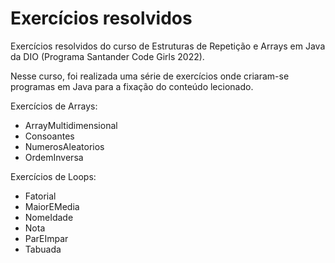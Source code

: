 # Exercícios resolvidos

Exercícios resolvidos do curso de Estruturas de Repetição e Arrays em Java da DIO (Programa Santander Code Girls 2022).

Nesse curso, foi realizada uma série de exercícios onde criaram-se programas em Java para a fixação do conteúdo lecionado.

Exercícios de Arrays:
* ArrayMultidimensional
* Consoantes
* NumerosAleatorios
* OrdemInversa

Exercícios de Loops:
* Fatorial
* MaiorEMedia
* NomeIdade
* Nota
* ParEImpar
* Tabuada

